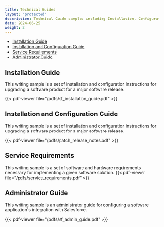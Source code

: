 ```yaml
---
title: Technical Guides
layout: "protected"
description: Technical Guide samples including Installation, Configuration, Administrator guides, and Service Requirements.
date: 2024-06-25
weight: 2
---
```


- [Installation Guide](#installation-guide)
- [Installation and Configuration Guide](#installation-and-configuration-guide)
- [Service Requirements](#service-requirements)
- [Administrator Guide](#administrator-guide)



## Installation Guide
This writing sample is a set of installation and configuration instructions for upgrading a software product for a major software release.  

{{< pdf-viewer file="/pdfs/sf_installation_guide.pdf" >}}

## Installation and Configuration Guide
This writing sample is a set of installation and configuration instructions for upgrading a software product for a major software release.  

{{< pdf-viewer file="/pdfs/patch_release_notes.pdf" >}}

## Service Requirements
This writing sample is a set of software and hardware requirements necessary for implementing a given software solution.
{{< pdf-viewer file="/pdfs/service_requirements.pdf" >}}


## Administrator Guide
This writing sample is an administrator guide for configuring a software application's integration with Salesforce.  

{{< pdf-viewer file="/pdfs/sf_admin_guide.pdf" >}}


